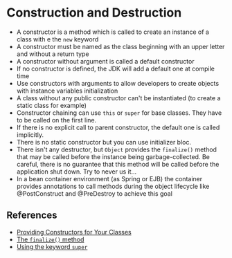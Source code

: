 # Construction and Destruction

* A constructor is a method which is called to create an instance of a class with e the `new` keyword
* A constructor must be named as the class beginning with an upper letter and without a return type
* A constructor without argument is called a default constructor
* If no constructor is defined, the JDK will add a default one at compile time
* Use constructors with arguments to allow developers to create objects with instance variables initialization
* A class without any public constructor can't be instantiated (to create a static class for example) 
* Constructor chaining can use `this` or `super` for base classes. They have to
  be called on the first line.
* If there is no explicit call to parent constructor, the default one is called
  implicitly.
* There is no static constructor but you can use initializer bloc.
* There isn't any destructor, but `Object` provides the `finalize()` method that
  may be called before the instance being garbage-collected. Be careful, there is no guarantee that this
  method will be called before the application shut down. Try to never us it...
* In a bean container environment (as Spring or EJB) the container provides annotations to call methods
during the object lifecycle like @PostConstruct and @PreDestroy to achieve this goal

## References

* [Providing Constructors for Your Classes](http://docs.oracle.com/javase/tutorial/java/javaOO/constructors.html)
* [The `finalize()` method](https://docs.oracle.com/javase/tutorial/java/IandI/objectclass.html)
* [Using the keyword `super`](https://docs.oracle.com/javase/tutorial/java/IandI/super.html)
